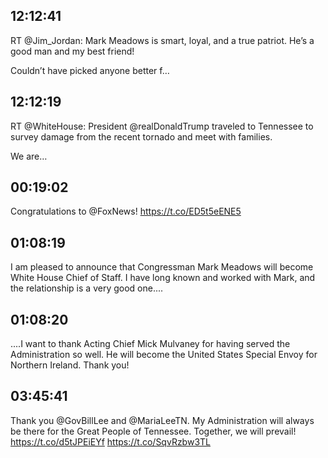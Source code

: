 ## 12:12:41
RT @Jim_Jordan: Mark Meadows is smart, loyal, and a true patriot. He’s a good man and my best friend!

Couldn’t have picked anyone better f…
## 12:12:19
RT @WhiteHouse: President @realDonaldTrump traveled to Tennessee to survey damage from the recent tornado and meet with families.  

We are…
## 00:19:02
Congratulations to @FoxNews! 
https://t.co/ED5t5eENE5
## 01:08:19
I am pleased to announce that Congressman Mark Meadows will become White House Chief of Staff. I have long known and worked with Mark, and the relationship is a very good one....
## 01:08:20
....I want to thank Acting Chief Mick Mulvaney for having served the Administration so well. He will become the United States Special Envoy for Northern Ireland. Thank you!
## 03:45:41
Thank you @GovBillLee and @MariaLeeTN. My Administration will always be there for the Great People of Tennessee. Together, we will prevail! https://t.co/d5tJPEiEYf https://t.co/SqvRzbw3TL
